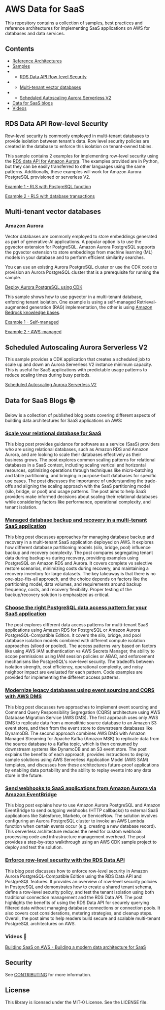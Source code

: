 # AWS Data for SaaS

This repository contains a collection of samples, best practices and reference architectures for implementing SaaS applications on AWS for databases and data services.

## Contents

* [Reference Architectures](./reference-architectures/)
* [Samples](./samples/)
* * [RDS Data API Row-level Security](README.md#rds-data-api-row-level-security)
* * [Multi-tenant vector databases](README.md#multi-tenant-vector-databases)
* * [Scheduled Autoscaling Aurora Serverless V2](README.md#scheduling-autoscaling-aurora-serverless-v2)
* [Data for SaaS blogs](README.md#data-for-saas-blogs-books)
* [Videos](README.md#videos-movie_camera)

## RDS Data API Row-level Security

Row-level security is commonly employed in multi-tenant databases to provide isolation between tenant's data. Row level security policies are created in the database to enforce this isolation on tenant-owned tables.

This sample contains 2 examples for implementing row-level security using the [RDS data API for Amazon Aurora](https://docs.aws.amazon.com/AmazonRDS/latest/AuroraUserGuide/data-api.html). The examples provided are in Python, but they can be easily transferred to other languages using the same patterns. Additionally, these examples will work for Amazon Aurora PostgreSQL provisioned or serverless V2.

[Example 1 - RLS with PostgreSQL function](./samples/rds-data-api-rls/rds-data-api-rls-function.ipynb)

[Example 2 - RLS with database transactions](./samples/rds-data-api-rls/rds-data-api-rls-transaction.ipynb)

## Multi-tenant vector databases

### Amazon Aurora

Vector databases are commonly employed to store embeddings generated as part of generative-AI applications. A popular option is to use the pgvector extension for PostgreSQL. Amazon Aurora PostgreSQL supports the pgvector extension to store embeddings from machine learning (ML) models in your database and to perform efficient similarity searches.

You can use an existing Aurora PostgreSQL cluster or use the CDK code to provision an Aurora PostgreSQL cluster that is a prerequisite for running the sample.

[Deploy Aurora PostgreSQL using CDK](./samples/multi-tenant-vector-database/amazon-aurora/cdk/README.md)

This sample shows how to use pgvector in a multi-tenant database, enforcing tenant isolation. One example is using a self-managed Retrieval-augmented generation (RAG) implementation, the other is using [Amazon Bedrock knowledge bases](https://docs.aws.amazon.com/bedrock/latest/userguide/knowledge-base.html).

[Example 1 - Self-managed](./samples/multi-tenant-vector-database/amazon-aurora/self-managed/)

[Example 2 - AWS-managed](./samples/multi-tenant-vector-database/amazon-aurora/aws-managed/)

## Scheduled Autoscaling Aurora Serverless V2

This sample provides a CDK application that creates a scheduled job to scale up and down an Aurora Serverless V2 instance minimum capacity. This is useful for SaaS applications with predictable usage patterns to reduce scaling times during busy periods. 

[Scheduled Autoscaling Aurora Serverless V2](./samples/scheduled-aurora-serverless-scaling/)

## Data for SaaS Blogs :books:

Below is a collection of published blog posts covering different aspects of building data architectures for SaaS applications on AWS:

### [Scale your relational database for SaaS](https://aws.amazon.com/blogs/database/scale-your-relational-database-for-saas-part-1-common-scaling-patterns/)

This blog post provides guidance for software as a service (SaaS) providers who are using relational databases, such as Amazon RDS and Amazon Aurora, and are looking to scale their databases effectively as their business grows. The post explores common scaling patterns for relational databases in a SaaS context, including scaling vertical and horizontal resources, optimizing operations through techniques like micro-batching and table partitioning, and bringing in purpose-built databases for specific use cases. The post discusses the importance of understanding the trade-offs and aligning the scaling approach with the SaaS partitioning model (silo, bridge, or pool) and usage patterns. The post aims to help SaaS providers make informed decisions about scaling their relational databases while considering factors like performance, operational complexity, and tenant isolation.

### [Managed database backup and recovery in a multi-tenant SaaS application](https://aws.amazon.com/blogs/database/managed-database-backup-and-recovery-in-a-multi-tenant-saas-application/)

This blog post discusses approaches for managing database backup and recovery in a multi-tenant SaaS application deployed on AWS. It explores how different database partitioning models (silo, bridge, pool) influence backup and recovery complexity. The post compares segregating tenant data during backup vs during recovery, providing examples using PostgreSQL on Amazon RDS and Aurora. It covers complete vs selective restore scenarios, minimizing costs during recovery, and maintaining a recovery inventory for large datasets. The key takeaway is that there is no one-size-fits-all approach, and the choice depends on factors like the partitioning model, data volumes, and requirements around backup frequency, costs, and recovery flexibility. Proper testing of the backup/recovery solution is emphasized as critical.

### [Choose the right PostgreSQL data access pattern for your SaaS application](https://aws.amazon.com/blogs/database/choose-the-right-postgresql-data-access-pattern-for-your-saas-application/)

The post explores different data access patterns for multi-tenant SaaS applications using Amazon RDS for PostgreSQL or Amazon Aurora PostgreSQL-Compatible Edition. It covers the silo, bridge, and pool database isolation models combined with different compute isolation approaches (siloed or pooled). The access patterns vary based on factors like using AWS IAM authentication vs AWS Secrets Manager, the ability to scope permissions using IAM session policies or ABAC, and enforcement mechanisms like PostgreSQL's row-level security. The tradeoffs between isolation strength, cost efficiency, operational complexity, and noisy neighbor impact are evaluated for each pattern. Code examples are provided for implementing the different access patterns.

### [Modernize legacy databases using event sourcing and CQRS with AWS DMS](https://aws.amazon.com/blogs/database/modernize-legacy-databases-using-event-sourcing-and-cqrs-with-aws-dms/)

This blog post discusses two approaches to implement event sourcing and Command Query Responsibility Segregation (CQRS) architecture using AWS Database Migration Service (AWS DMS). The first approach uses only AWS DMS to replicate data from a monolithic source database to an Amazon S3 event store, and then from the event store to downstream databases like DynamoDB. The second approach combines AWS DMS with Amazon Managed Streaming for Apache Kafka (Amazon MSK) to replicate data from the source database to a Kafka topic, which is then consumed by downstream systems like DynamoDB and an S3 event store. The post explains the benefits of each approach, provides instructions to deploy sample solutions using AWS Serverless Application Model (AWS SAM) templates, and discusses how these architectures future-proof applications by enabling data portability and the ability to replay events into any data store in the future.

### [Send webhooks to SaaS applications from Amazon Aurora via Amazon EventBridge](https://aws.amazon.com/blogs/database/send-webhooks-to-saas-applications-from-amazon-aurora-via-amazon-eventbridge/)

This blog post explains how to use Amazon Aurora PostgreSQL and Amazon EventBridge to send outgoing webhooks (HTTP callbacks) to external SaaS applications like Salesforce, Marketo, or ServiceNow. The solution involves configuring an Aurora PostgreSQL cluster to invoke an AWS Lambda function when certain events occur (e.g. creating a new database record). This serverless architecture reduces the need for custom webhook processing code and infrastructure management overhead. The post provides a step-by-step walkthrough using an AWS CDK sample project to deploy and test the solution.

### [Enforce row-level security with the RDS Data API](https://aws.amazon.com/blogs/database/enforce-row-level-security-with-the-rds-data-api/)

This blog post discusses how to enforce row-level security in Amazon Aurora PostgreSQL-Compatible Edition using the RDS Data API and PostgreSQL features. It provides an overview of row-level security policies in PostgreSQL and demonstrates how to create a shared tenant schema, define a row-level security policy, and test the tenant isolation using both traditional connection management and the RDS Data API. The post highlights the benefits of using the RDS Data API for securely querying filtered data without managing database connections or connection pools. It also covers cost considerations, metering strategies, and cleanup steps. Overall, the post aims to help readers build secure and scalable multi-tenant PostgreSQL architectures on AWS.

### Videos :movie_camera:

[ Building SaaS on AWS - Building a modern data architecture for SaaS ](https://www.youtube.com/watch?v=KGR4SQMNsXo)

## Security

See [CONTRIBUTING](CONTRIBUTING.md#security-issue-notifications) for more information.

## License

This library is licensed under the MIT-0 License. See the LICENSE file.

